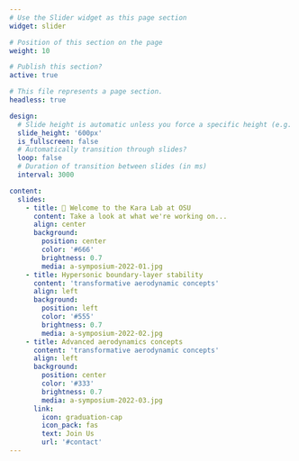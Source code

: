 ```yaml
---
# Use the Slider widget as this page section
widget: slider

# Position of this section on the page
weight: 10  

# Publish this section?
active: true  

# This file represents a page section.
headless: true  

design:
  # Slide height is automatic unless you force a specific height (e.g. '400px')
  slide_height: '600px'
  is_fullscreen: false
  # Automatically transition through slides?
  loop: false
  # Duration of transition between slides (in ms)
  interval: 3000

content:
  slides:
    - title: 👋 Welcome to the Kara Lab at OSU
      content: Take a look at what we're working on...
      align: center
      background:
        position: center
        color: '#666'
        brightness: 0.7
        media: a-symposium-2022-01.jpg
    - title: Hypersonic boundary-layer stability  
      content: 'transformative aerodynamic concepts'
      align: left
      background:
        position: left
        color: '#555'
        brightness: 0.7
        media: a-symposium-2022-02.jpg
    - title: Advanced aerodynamics concepts
      content: 'transformative aerodynamic concepts'
      align: left
      background:
        position: center
        color: '#333'
        brightness: 0.7
        media: a-symposium-2022-03.jpg
      link:
        icon: graduation-cap
        icon_pack: fas
        text: Join Us
        url: '#contact'
---
```


 
